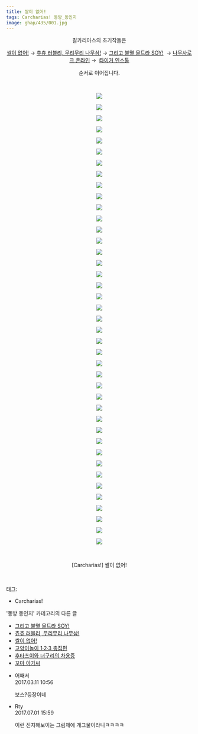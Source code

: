 ```yaml
---
title: 쌀이 없어!
tags: Carcharias! 동방_동인지
image: ghap/435/001.jpg
---
```

<div class="article">
<p style="text-align: center; clear: none; float: none;">칼카리아스의 초기작들은</p>
<p style="text-align: center; clear: none; float: none;"><a href="http://ghaptouhou.tistory.com/435" target="_blank">쌀이 없어!</a> → <a href="http://ghaptouhou.tistory.com/436" target="_blank">츄츄 러블리, 무리무리 나무삼!</a> → <a href="http://ghaptouhou.tistory.com/437" target="_blank">그리고 불멸 울트라 SOY!</a>  → <a href="http://ghaptouhou.tistory.com/438" target="_blank">나무사로크 온라인</a> →  <a href="http://ghaptouhou.tistory.com/439" target="_blank">타이거 인스톨</a></p>
<p style="text-align: center; clear: none; float: none;">순서로 이어집니다.</p>
<p style="text-align: center; clear: none; float: none;"><br/></p>
<p style="text-align: center; clear: none; float: none;"><img src="{{ site.nasurl }}/ghap/435/001.jpg"/></p>
<p style="text-align: center; clear: none; float: none;"><img src="{{ site.nasurl }}/ghap/435/002.jpg"/></p>
<p style="text-align: center; clear: none; float: none;"><img src="{{ site.nasurl }}/ghap/435/003.jpg"/></p>
<p style="text-align: center; clear: none; float: none;"><img src="{{ site.nasurl }}/ghap/435/004.jpg"/></p>
<p style="text-align: center; clear: none; float: none;"><img src="{{ site.nasurl }}/ghap/435/005.jpg"/></p>
<p style="text-align: center; clear: none; float: none;"><img src="{{ site.nasurl }}/ghap/435/006.jpg"/></p>
<p style="text-align: center; clear: none; float: none;"><img src="{{ site.nasurl }}/ghap/435/007.jpg"/></p>
<p style="text-align: center; clear: none; float: none;"><img src="{{ site.nasurl }}/ghap/435/008.jpg"/></p>
<p style="text-align: center; clear: none; float: none;"><img src="{{ site.nasurl }}/ghap/435/009.jpg"/></p>
<p style="text-align: center; clear: none; float: none;"><img src="{{ site.nasurl }}/ghap/435/010.jpg"/></p>
<p style="text-align: center; clear: none; float: none;"><img src="{{ site.nasurl }}/ghap/435/011.jpg"/></p>
<p style="text-align: center; clear: none; float: none;"><img src="{{ site.nasurl }}/ghap/435/012.jpg"/></p>
<p style="text-align: center; clear: none; float: none;"><img src="{{ site.nasurl }}/ghap/435/013.jpg"/></p>
<p style="text-align: center; clear: none; float: none;"><img src="{{ site.nasurl }}/ghap/435/014.jpg"/></p>
<p style="text-align: center; clear: none; float: none;"><img src="{{ site.nasurl }}/ghap/435/015.jpg"/></p>
<p style="text-align: center; clear: none; float: none;"><img src="{{ site.nasurl }}/ghap/435/016.jpg"/></p>
<p style="text-align: center; clear: none; float: none;"><img src="{{ site.nasurl }}/ghap/435/017.jpg"/></p>
<p style="text-align: center; clear: none; float: none;"><img src="{{ site.nasurl }}/ghap/435/018.jpg"/></p>
<p style="text-align: center; clear: none; float: none;"><img src="{{ site.nasurl }}/ghap/435/019.jpg"/></p>
<p style="text-align: center; clear: none; float: none;"><img src="{{ site.nasurl }}/ghap/435/020.jpg"/></p>
<p style="text-align: center; clear: none; float: none;"><img src="{{ site.nasurl }}/ghap/435/021.jpg"/></p>
<p style="text-align: center; clear: none; float: none;"><img src="{{ site.nasurl }}/ghap/435/022.jpg"/></p>
<p style="text-align: center; clear: none; float: none;"><img src="{{ site.nasurl }}/ghap/435/023.jpg"/></p>
<p style="text-align: center; clear: none; float: none;"><img src="{{ site.nasurl }}/ghap/435/024.jpg"/></p>
<p style="text-align: center; clear: none; float: none;"><img src="{{ site.nasurl }}/ghap/435/025.jpg"/></p>
<p style="text-align: center; clear: none; float: none;"><img src="{{ site.nasurl }}/ghap/435/026.jpg"/></p>
<p style="text-align: center; clear: none; float: none;"><img src="{{ site.nasurl }}/ghap/435/027.jpg"/></p>
<p style="text-align: center; clear: none; float: none;"><img src="{{ site.nasurl }}/ghap/435/028.jpg"/></p>
<p style="text-align: center; clear: none; float: none;"><img src="{{ site.nasurl }}/ghap/435/029.jpg"/></p>
<p style="text-align: center; clear: none; float: none;"><img src="{{ site.nasurl }}/ghap/435/030.jpg"/></p>
<p style="text-align: center; clear: none; float: none;"><img src="{{ site.nasurl }}/ghap/435/031.jpg"/></p>
<p style="text-align: center; clear: none; float: none;"><img src="{{ site.nasurl }}/ghap/435/032.jpg"/></p>
<p style="text-align: center; clear: none; float: none;"><img src="{{ site.nasurl }}/ghap/435/033.jpg"/></p>
<p style="text-align: center; clear: none; float: none;"><img src="{{ site.nasurl }}/ghap/435/034.jpg"/></p>
<p style="text-align: center; clear: none; float: none;"><img src="{{ site.nasurl }}/ghap/435/035.jpg"/></p>
<p style="text-align: center; clear: none; float: none;"><img src="{{ site.nasurl }}/ghap/435/036.jpg"/></p>
<p style="text-align: center; clear: none; float: none;"><img src="{{ site.nasurl }}/ghap/435/037.jpg"/></p>
<p style="text-align: center; clear: none; float: none;"><img src="{{ site.nasurl }}/ghap/435/038.jpg"/></p>
<p style="text-align: center; clear: none; float: none;"><img src="{{ site.nasurl }}/ghap/435/039.jpg"/></p>
<p style="text-align: center; clear: none; float: none;"><img src="{{ site.nasurl }}/ghap/435/040.jpg"/></p>
<p style="text-align: center; clear: none; float: none;"><img src="{{ site.nasurl }}/ghap/435/041.jpg"/></p>
<p style="text-align: center; clear: none; float: none;"><br/></p>
<p style="text-align: center; clear: none; float: none;">[Carcharias!] 쌀이 없어!</p>
<p><br/></p>
</div><div class="tagTrail">
<p>태그: </p>
<ul>
<li>Carcharias!</li>
</ul>
</div><div class="another">
<p>'동방 동인지' 카테고리의 다른 글</p>
<ul>
<li><a href="/2016-06-21-ghap_437">그리고 불멸 울트라 SOY!</a></li>
<li><a href="/2016-06-21-ghap_436">츄츄 러블리, 무리무리 나무삼!</a></li>
<li><a href="/2016-06-21-ghap_435">쌀이 없어!</a></li>
<li><a href="/2016-06-21-ghap_434">고양이놀이 1·2·3 총집편</a></li>
<li><a href="/2016-06-21-ghap_433">후타츠이와 너구리의 차용증</a></li>
<li><a href="/2016-06-21-ghap_432">꼬마 아가씨</a></li>
</ul>
</div><div class="cb_module cb_fluid">
<div class="cb_wrt cb_profile">
<div class="comment">
<ul>
<li class="cb_thumb_off" id="comment14936544">
<div class="cb_comment_area">
<div class="cb_info_area">
<div class="cb_section">
<span class="cb_nick_name">어째서</span>
</div>
<div class="cb_section">
<span class="cb_date">2017.03.11 10:56 </span>
</div>
</div>
<div class="cb_dsc_comment">
<p class="cb_dsc">
											보스?등장이네
										</p>
</div>
</div></li>
<li class="cb_thumb_off" id="comment15026879">
<div class="cb_comment_area">
<div class="cb_info_area">
<div class="cb_section">
<span class="cb_nick_name">Rty</span>
</div>
<div class="cb_section">
<span class="cb_date">2017.07.01 15:59 </span>
</div>
</div>
<div class="cb_dsc_comment">
<p class="cb_dsc">
											이런 진지해보이는 그림체에 개그물이라니ㅋㅋㅋㅋ
										</p>
</div>
</div></li>
</ul>
</div>
</div><!-- commentList close -->
</div>